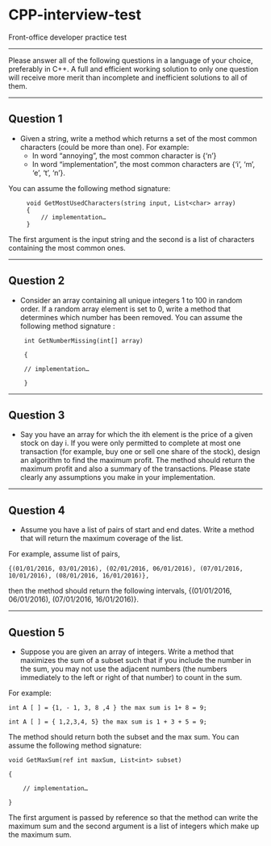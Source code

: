 # CPP-interview-test

Front-office developer practice test

------------------------------------------------

Please answer all of the following questions in a language of your choice, preferably in C++. A full and efficient working solution to only one question will receive more merit than incomplete and inefficient solutions to all of them.

------------------------------------------------

## Question 1
* Given a string, write a method which returns a set of the most common characters (could be more than one).
For example: 
    * In word “annoying”, the most common character is {‘n’}
    * In word “implementation”, the most common characters are {‘i’, ‘m’, ‘e’, ‘t’, ‘n’}. 

You can assume the following method signature:


         void GetMostUsedCharacters(string input, List<char> array)
         {
             // implementation…
         }

The first argument is the input string and the second is a list of characters containing the most common ones.

--------------------------------------------------------------------------------------------------------------

## Question 2
* Consider an array containing all unique integers 1 to 100 in random order. If a random array element is set to 0, write a method that determines which number has been removed. You can assume the following method signature :

       int GetNumberMissing(int[] array)

       {

       // implementation…

       }

--------------------------------------------------------------------------------------------------------------

## Question 3
* Say you have an array for which the ith element is the price of a given stock on day i. If you were only permitted to complete at most one transaction (for example, buy one or sell one share of the stock), design an algorithm to find the maximum profit. The method should return the maximum profit and also a summary of the transactions. Please state clearly any assumptions you make in your implementation.

---------------------------------------------------------------------------------------------------------------

## Question 4
* Assume you have a list of pairs of start and end dates. Write a method that will return the maximum coverage of the list.

For example, assume list of pairs,

    {(01/01/2016, 03/01/2016), (02/01/2016, 06/01/2016), (07/01/2016, 10/01/2016), (08/01/2016, 16/01/2016)},

then the method should return the following intervals, {(01/01/2016, 06/01/2016), (07/01/2016, 16/01/2016)}.

---------------------------------------------------------------------------------------------------------------

## Question 5
* Suppose you are given an array of integers. Write a method that maximizes the sum of a subset such that if you include the number in the sum, you may not use the adjacent numbers (the numbers immediately to the left or right of that number) to count in the sum.

For example:

    int A [ ] = {1, - 1, 3, 8 ,4 } the max sum is 1+ 8 = 9;

    int A [ ] = { 1,2,3,4, 5} the max sum is 1 + 3 + 5 = 9;

The method should return both the subset and the max sum. You can assume the following method signature:

    void GetMaxSum(ref int maxSum, List<int> subset)

    {

        // implementation…

    }

The first argument is passed by reference so that the method can write the maximum sum and the second argument is a list of integers which make up the maximum sum.
